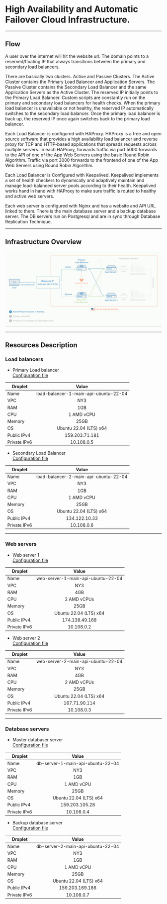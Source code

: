 # High Availability and Automatic Failover Cloud Infrastructure.
-------------------------------------------------------------
## Flow

A user over the internet will hit the website url. The domain points to a reserved/floating IP that always transitions between the primary and secondary load balancers. 

There are basically two clusters. Active and Passive Clusters. The Active Cluster contains the Primary Load Balancer and Application Servers. The Passive Cluster contains the Secondary Load Balancer and the same Application Servers as the Active Cluster. The reserved IP initially points to the Primary Load Balancer. Custom scripts are constantly run on the primary and secondary load balancers for health checks. When the primary load balancer is unavailable or not healthy, the reserved IP automatically switches to the secondary load balancer. Once the primary load balancer is back up, the reserved IP once again switches back to the primary load balancer.

Each Load Balancer is configured with HAProxy. HAProxy is a free and open source software that provides a high availability load balancer and reverse proxy for TCP and HTTP-based applications that spreads requests across multiple servers. In each HAProxy, forwards traffic via port 5000 forwards to the API of one of the App Web Servers using the basic Round Robin Algorithm. Traffic via port 3000 forwards to the frontend of one of the App Web Servers using Round Robin Algorithm. 

Each Load Balancer is Configured with Keepalived. Keepalived implements a set of health checkers to dynamically and adaptively maintain and manage load-balanced server pools according to their health. Keepalived works hand in hand with HAProxy to make sure traffic is routed to healthy and active web servers.

Each web server is configured with Nginx and has a website and API URL linked to them. There is the main database server and a backup database server. The DB servers run on Postgresql and are in sync through Database Replication Technique.

-------------------------------------------------------------
## Infrastructure Overview
![image info](./assets/infrastructure.gif)

-------------------------------------------------------------
## Resources Description
### Load balancers
- Primary Load balancer <br>
[Configuration file](https://github.com/divinirakiza/cloud-config/blob/main/cloud-config/load-balancers/primary-load-balancer.md)

| Droplet   |      Value   |
|----------|:-------------:|
| Name |  load-balancer-1-main-api-ubuntu-22-04 |
| VPC  | NY3 |
| RAM |    1GB  |
| CPU |    1 AMD vCPU  |
| Memory |    25GB  |
| OS | Ubuntu 22.04 (LTS) x64 |
| Public IPv4 |    159.203.71.181  |
| Private IPv6 |    10.108.0.5   |

- Secondary Load Balancer<br>
[Configuration file](https://github.com/divinirakiza/cloud-config/blob/main/cloud-config/load-balancers/secondary-load-balancer.md)

| Droplet   |      Value   |
|----------|:-------------:|
| Name |  load-balancer-2-main-api-ubuntu-22-04 |
| VPC  | NY3 |
| RAM |    1GB  |
| CPU |    1 AMD vCPU  |
| Memory |    25GB  |
| OS | Ubuntu 22.04 (LTS) x64 |
| Public IPv4 |    134.122.10.33  |
| Private IPv6 |    10.108.0.6   |

-------------------------------------------------------------

### Web servers
- Web server 1<br>
[Configuration file](https://github.com/divinirakiza/cloud-config/blob/main/cloud-config/web-servers/web-server-1.md)

| Droplet   |      Value   |
|----------|:-------------:|
| Name |  web-server-1-main-api-ubuntu-22-04 |
| VPC  | NY3 |
| RAM |    4GB  |
| CPU |    2 AMD vCPUs  |
| Memory |    25GB  |
| OS | Ubuntu 22.04 (LTS) x64 |
| Public IPv4 |    174.138.49.168  |
| Private IPv6 |    10.108.0.2 |

- Web server 2 <br>
[Configuration file](https://github.com/divinirakiza/cloud-config/blob/main/cloud-config/web-servers/web-server-1.md)

| Droplet   |      Value   |
|----------|:-------------:|
| Name |  web-server-2-main-api-ubuntu-22-04 |
| VPC  | NY3 |
| RAM |    4GB  |
| CPU |    2 AMD vCPUs  |
| Memory |    25GB  |
| OS | Ubuntu 22.04 (LTS) x64 |
| Public IPv4 |    167.71.90.114  |
| Private IPv6 |    10.108.0.3 |


-------------------------------------------------------------
### Database servers
- Master databaser server <br>
[Configuration file](https://github.com/divinirakiza/cloud-config/blob/main/cloud-config/database-servers/master-database-server.md)

| Droplet   |      Value   |
|----------|:-------------:|
| Name |  db-server-1-main-api-ubuntu-22-04 |
| VPC  | NY3 |
| RAM |    1GB  |
| CPU |    1 AMD vCPU  |
| Memory |    25GB  |
| OS | Ubuntu 22.04 (LTS) x64 |
| Public IPv4 |    159.203.105.28  |
| Private IPv6 |    10.108.0.4 |

- Backup database server <br>
[Configuration file](https://github.com/divinirakiza/cloud-config/blob/main/cloud-config/database-servers/backup-database-server.md)

| Droplet   |      Value   |
|----------|:-------------:|
| Name |  db-server-2-main-api-ubuntu-22-04 |
| VPC  | NY3 |
| RAM |    1GB  |
| CPU |    1 AMD vCPU  |
| Memory |    25GB  |
| OS | Ubuntu 22.04 (LTS) x64 |
| Public IPv4 |    159.203.169.186  |
| Private IPv6 |    10.108.0.7 |

